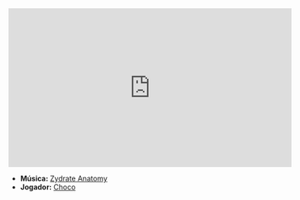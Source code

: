 <iframe width="560" height="315" src="https://www.youtube.com/embed/AWJuVEuYkD4?si=ZoCSVVpm9ZodgxVm" title="YouTube video player" frameborder="0" allow="accelerometer; autoplay; clipboard-write; encrypted-media; gyroscope; picture-in-picture; web-share" referrerpolicy="strict-origin-when-cross-origin" allowfullscreen></iframe>

- **Música:** [Zydrate Anatomy](../Músicas/Zydrate%20Anatomy.md)
- **Jogador:** [Choco](content/Jogadores/Choco.md)